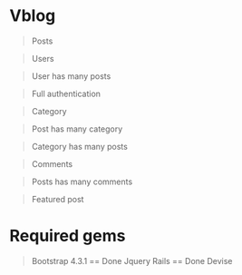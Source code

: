 # Vblog

  > Posts

  > Users
  
  > User has many posts
  
  > Full authentication
  
  > Category
  
  > Post has many category
  
  > Category has many posts
  
  > Comments
  
  > Posts has many comments
  
  > Featured post

# Required gems

  > Bootstrap 4.3.1 == Done
  > Jquery Rails    == Done
  > Devise
